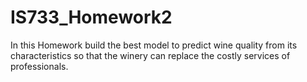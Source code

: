 # IS733_Homework2
In this Homework  build the best model to predict wine quality from its characteristics so that the winery can replace the costly services of professionals. 
